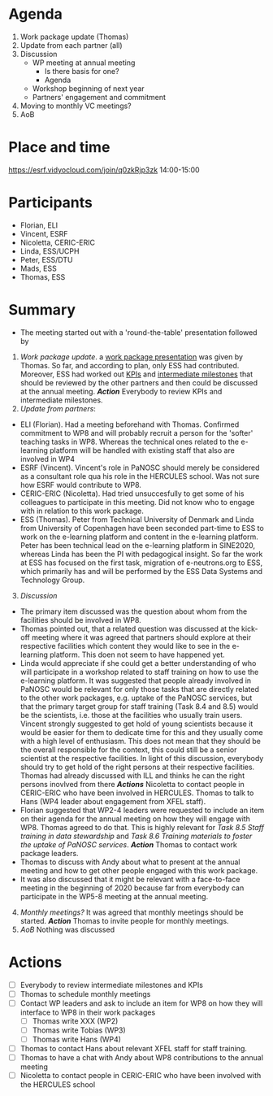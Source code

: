 # Agenda

1. Work package update (Thomas)
2. Update from each partner (all)
3. Discussion
   * WP meeting at annual meeting
       * Is there basis for one?
       * Agenda
   * Workshop beginning of next year
   * Partners' engagement and commitment
4. Moving to monthly VC meetings?
5. AoB

# Place and time

https://esrf.vidyocloud.com/join/q0zkRjp3zk 14:00-15:00

# Participants

* Florian, ELI
* Vincent, ESRF
* Nicoletta, CERIC-ERIC
* Linda, ESS/UCPH
* Peter, ESS/DTU
* Mads, ESS
* Thomas, ESS

# Summary

* The meeting started out with a 'round-the-table' presentation followed by 
1. _Work package update_. a [work package presentation](snippets/PaNOSC_WP8_VC1.pdf) was given by Thomas. So far, and according to plan, only ESS had contributed. Moreover, ESS had worked out [KPIs](https://docs.google.com/spreadsheets/d/1iivsvBrix4v6lmC2U3sOC6YEXFeY0JzXHTM9QQQZwiY/edit#gid=2060225314
) and [intermediate milestones](https://github.com/panosc-eu/panosc/blob/master/Work%20Packages/WP1%20Management/Plans/PANOSC%20Tasks%2C%20Deliverables%20and%20Milestones.docx) that should be reviewed by the other partners and then could be discussed at the annual meeting. _**Action**_ Everybody to review KPIs and intermediate milestones.
2. _Update from partners_:
  * ELI (Florian). Had a meeting beforehand with Thomas. Confirmed commitment to WP8 and will probably recruit a person for the 'softer' teaching tasks in WP8. Whereas the technical ones related to the e-learning platform will be handled with existing staff that also are involved in WP4
  * ESRF (Vincent). Vincent's role in PaNOSC should merely be considered as a consultant role qua his role in the HERCULES school. Was not sure how ESRF would contribute to WP8. 
  * CERIC-ERIC (Nicoletta). Had tried unsuccesfully to get some of his colleagues to participate in this meeting. Did not know who to engage with in relation to this work package. 
  * ESS (Thomas). Peter from Technical University of Denmark and Linda from University of Copenhagen have been seconded part-time to ESS to work on the e-learning platform and content in the e-learning platform. Peter has been technical lead on the e-learning platform in SINE2020, whereas Linda has been the PI with pedagogical insight. So far the work at ESS has focused on the first task, migration of e-neutrons.org to ESS, which primarily has and will be performed by the ESS Data Systems and Technology Group.
3. _Discussion_
* The primary item discussed was the question about whom from the facilities should be involved in WP8. 
* Thomas pointed out, that a related question was discussed at the kick-off meeting where it was agreed that partners should explore at their  respective facilities which content they would like to see in the e-learning platform. This doen not seem to have happened yet. 
* Linda would appreciate if she could get a better understanding of who will participate in a workshop related to staff training on how to use the e-learning platform. It was suggested that people already involved in PaNOSC would be relevant for only those tasks that are directly related to the other work packages, e.g. uptake of the PaNOSC services, but that the primary target group for staff training (Task 8.4 and 8.5) would be the scientists, i.e. those at the facilities who usually train users. Vincent strongly suggested to get hold of young scientists because it would be easier for them to dedicate time for this and they usually come with a high level of enthusiasm. This does not mean that they should be the overall responsible for the context, this could still be a senior scientist at the respective facilities. In light of this discussion, everybody should try to get hold of the right persons at their respective facilities. Thomas had already discussed with ILL and thinks he can the right persons inovlved from there _**Actions**_ Nicoletta to contact people in CERIC-ERIC who have been involved in HERCULES. Thomas to talk to Hans (WP4 leader about engagement from XFEL staff).
* Florian suggested that WP2-4 leaders were requested to include an item on their agenda for the annual meeting on how they will engage with WP8. Thomas agreed to do that. This is highly relevant for _Task 8.5 Staff training in data stewardship_ and _Task 8.6 Training materials to foster the uptake of PaNOSC services_. _**Action**_ Thomas to contact work package leaders. 
* Thomas to discuss with Andy about what to present at the annual meeting and how to get other people engaged with this work package. 
* It was also discussed that it might be relevant with a face-to-face meeting in the beginning of 2020 because far from everybody can participate in the WP5-8 meeting at the annual meeting.
4. _Monthly meetings?_ It was agreed that monthly meetings should be started. _**Action**_ Thomas to invite people for monthly meetings.
5. _AoB_ Nothing was discussed
  

# Actions
- [ ] Everybody to review intermediate milestones and KPIs
- [ ] Thomas to schedule monthly meetings
- [ ] Contact WP leaders and ask to include an item for WP8 on how they will interface to WP8 in their work packages
  - [ ] Thomas write XXX (WP2)
  - [ ] Thomas write Tobias (WP3)
  - [ ] Thomas write Hans (WP4)
- [ ] Thomas to contact Hans about relevant XFEL staff for staff training. 
- [ ] Thomas to have a chat with Andy about WP8 contributions to the annual meeting
- [ ] Nicoletta to contact people in CERIC-ERIC who have been involved with the HERCULES school
